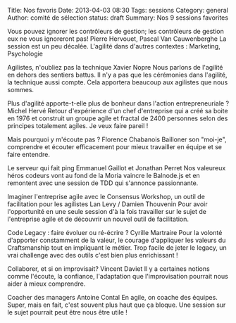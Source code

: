 Title: Nos favoris
Date: 2013-04-03 08:30
Tags: sessions
Category: general
Author: comité de sélection
status: draft
Summary: Nos 9 sessions favorites

Vous pouvez ignorer les contrôleurs de gestion; les contrôleurs de gestion eux ne vous ignoreront pas!
Pierre Hervouet, Pascal Van Cauwenberghe
La session est un peu décalée. L'agilité dans d'autres contextes : Marketing, Psychologie

Agilistes, n'oubliez pas la technique
Xavier Nopre
Nous parlons de l'agilité en dehors des sentiers battus. Il n'y a pas que les cérémonies dans l'agilité, la technique aussi compte. Cela apportera beaucoup aux agilistes que nous sommes.

Plus d'agilité apporte-t-elle plus de bonheur dans l'action entrepreneuriale ?
Michel Hervé
Retour d'expérience d'un chef d'entreprise qui a créé sa boite en 1976 et construit un groupe agile et fractal de 2400 personnes selon des principes totalement agiles. Je veux faire pareil !

Mais pourquoi y m'écoute pas ?
Florence Chabanois
Bailloner son "moi-je", comprendre et écouter efficacement pour mieux travailler en équipe et se faire entendre.

Le serveur qui fait ping
Emmanuel Gaillot et Jonathan Perret
Nos valeureux héros codeurs vont au fond de la Moria vaincre le Balnode.js et en remontent avec une session de TDD qui s'annonce passionnante.

Imaginer l'entreprise agile avec le Consensus Workshop, un outil de facilitation pour les agilistes
Lan Levy / Damien Thouvenin
Pour avoir l'opportunité en une seule session d'à la fois travailler sur le sujet de l'entreprise agile et de découvrir un nouvel outil de facilitation.

Code Legacy : faire évoluer ou ré-écrire ?
Cyrille Martraire
Pour la volonté d'apporter constamment de la valeur, le courage d'appliquer les valeurs du Craftsmanship tout en impliquant le métier. Trop facile de jeter le legacy, un vrai challenge avec des outils c'est bien plus enrichissant !

Collaborer, et si on improvisait?
Vincent Daviet
Il y a certaines notions comme l'écoute, la confiance, l'adaptation que l'improvisation pourrait nous aider à mieux comprendre.

Coacher des managers
Antoine Contal
En agile, on coache des équipes. Super, mais en fait, c'est souvent plus haut que ça bloque. Une session sur le sujet pourrait peut être nous être utile !
